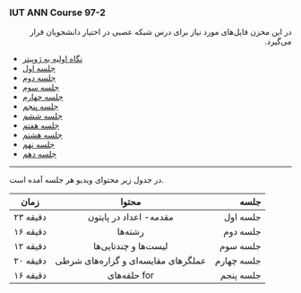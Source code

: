 ### IUT ANN Course 97-2


<p dir=rtl>
در این مخزن فایل‌های مورد نیاز برای درس شبکه عصبی در اختیار دانشجویان قرار می‌گیرد.
</p>
          
* [نگاه اولیه به ژوپیتر](https://github.com/Sajed68/IUT_ANN_97-2/blob/master/Jupyter%20for%20Begin/NoteBook_Tutorial.ipynb)  
* [جلسه اول](https://github.com/Sajed68/IUT_ANN_97-2/tree/master/lecture01)  
* [جلسه دوم](https://github.com/Sajed68/IUT_ANN_97-2/tree/master/lecture02)  
* [جلسه سوم](https://github.com/Sajed68/IUT_ANN_97-2/tree/master/lecture03)
* [جلسه چهارم](https://github.com/Sajed68/IUT_ANN_97-2/tree/master/lecture04)  
* [جلسه پنجم](https://github.com/Sajed68/IUT_ANN_97-2/tree/master/lecture05)  
* [جلسه ششم](https://github.com/Sajed68/IUT_ANN_97-2/tree/master/lecture06)  
* [جلسه هفتم](https://github.com/Sajed68/IUT_ANN_97-2/tree/master/lecture07)  
* [جلسه هشتم](https://github.com/Sajed68/IUT_ANN_97-2/tree/master/lecture08)  
* [جلسه نهم](https://github.com/Sajed68/IUT_ANN_97-2/tree/master/lecture09)  
* [جلسه دهم](https://github.com/Sajed68/IUT_ANN_97-2/tree/master/lecture10)  


-------------------------
در جدول زیر محتوای ویدیو هر جلسه آمده است. 


| زمان        | محتوا           | جلسه  |
| ------------- |:-------------:| -----:|
|      ۲۳ دقیقه         |مقدمه- اعداد در پایتون | جلسه اول |  
|۱۶ دقیقه | رشته‌ها | جلسه دوم |  
| ۱۲ دقیقه | لیست‌ها و چندتایی‌ها | جلسه سوم| 
|۲۰ دقیقه | عملگرهای مقایسه‌ای و گزاره‌های شرطی| جلسه چهارم|  
|۱۶ دقیقه |حلقه‌های for | جلسه پنجم |  

